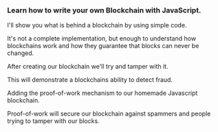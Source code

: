### Learn how to write your own Blockchain with JavaScript.

I'll show you what is behind a blockchain by using simple code.

It's not a complete implementation, but enough to understand how blockchains
work and how they guarantee that blocks can never be changed.

After creating our blockchain we'll try and tamper with it.

This will demonstrate a blockchains ability to detect fraud.

Adding the proof-of-work mechanism to our homemade Javascript blockchain.

Proof-of-work will secure our blockchain against spammers and people trying to
tamper with our blocks.
